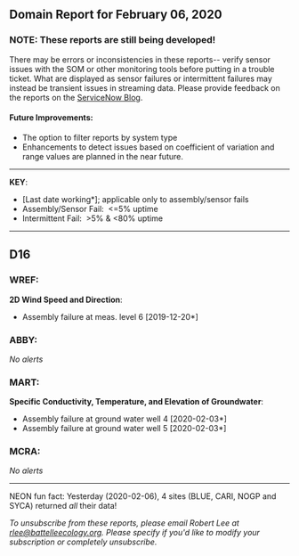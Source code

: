 ## Domain Report for February 06, 2020


### NOTE: These reports are still being developed!
There may be errors or inconsistencies in these reports-- verify sensor issues with the SOM or other monitoring tools before putting in a trouble ticket. What are displayed as sensor failures or intermittent failures may instead be transient issues in streaming data.
Please provide feedback on the reports on the [ServiceNow Blog](https://neon.service-now.com/community?id=community_blog&sys_id=9b4fbe8adbed734017ecf9041d9619be).

#### Future Improvements: 
 - The option to filter reports by system type 
 - Enhancements to detect issues based on coefficient of variation and range values are planned in the near future.

***

**KEY**:

 - [Last date working*]; applicable only to assembly/sensor fails
 - Assembly/Sensor Fail:&nbsp;&nbsp;<=5% uptime
 - Intermittent Fail:&nbsp;&nbsp;>5% & <80% uptime

***
## D16

### WREF:

**2D Wind Speed and Direction**:
 - Assembly failure at meas. level 6 [2019-12-20*]

### ABBY:

_No alerts_

### MART:

**Specific Conductivity, Temperature, and Elevation of Groundwater**:
 - Assembly failure at ground water well 4 [2020-02-03*]
 - Assembly failure at ground water well 5 [2020-02-03*]

### MCRA:

_No alerts_

***
NEON fun fact: Yesterday (2020-02-06), 4 sites (BLUE, CARI, NOGP and SYCA) returned _all_ their data!

_To unsubscribe from these reports, please email Robert Lee at rlee@battelleecology.org. Please specify if you'd like to modify your subscription or completely unsubscribe._
